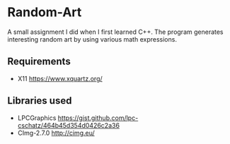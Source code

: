 # Random-Art
A small assignment I did when I first learned C++. The program generates 
interesting random art by using various math expressions. 

## Requirements
- X11 https://www.xquartz.org/ 

## Libraries used
- LPCGraphics https://gist.github.com/lpc-cschatz/464b45d354d0426c2a36
- CImg-2.7.0 http://cimg.eu/ 
